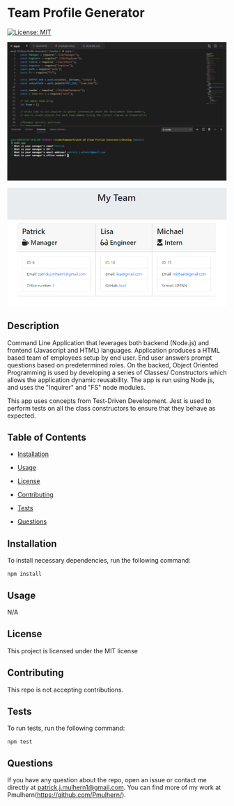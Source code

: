 # Team Profile Generator

[![License: MIT](https://img.shields.io/badge/License-MIT-yellow.svg)](https://opensource.org/licenses/MIT)

[![Video of Application](/develop/video.png)]( https://drive.google.com/file/d/1JmaUQmIrfZoxyhmv_kQWDOJJ3bOJyWnI/view)

![](/develop/FinalProduct.png)

## Description

Command Line Application that leverages both backend (Node.js) and frontend (Javascript and HTML) languages.  Application produces a HTML based team of employees setup by end user.  End user answers prompt questions based on predetermined roles.  On the backed, Object Oriented Programming is used by developing a series of Classes/ Constructors which allows the application dynamic reusability. The app is run using Node.js, and uses the "Inquirer" and "FS" node modules. 

This app uses concepts from Test-Driven Development. Jest is used to perform tests on all the class constructors to ensure that they behave as expected. 

## Table of Contents

* [Installation](#installation)

* [Usage](#usage)

* [License](#license)

* [Contributing](#contributing)

* [Tests](#tests)

* [Questions](#questions)

## Installation

To install necessary dependencies, run the following command:

```
npm install
```

## Usage

N/A

## License

This project is licensed under the MIT license

## Contributing

This repo is not accepting contributions.

## Tests

To run tests, run the following command:

```
npm test
```

## Questions

If you have any question about the repo, open an issue or contact me directly at patrick.j.mulhern1@gmail.com. You can find more of my work at Pmulhern(https://github.com/Pmulhern/).